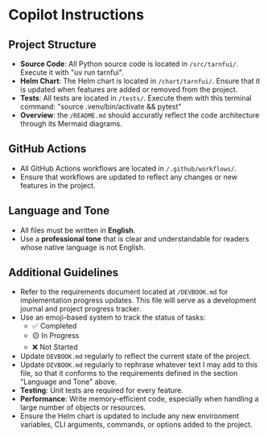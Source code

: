# Copilot Instructions

## Project Structure

- **Source Code**: All Python source code is located in `/src/tarnfui/`. Execute it with
  "uv run tarnfui".
- **Helm Chart**: The Helm chart is located in `/chart/tarnfui/`. Ensure that it is
  updated when features are added or removed from the project.
- **Tests**: All tests are located in `/tests/`. Execute them with this terminal
  command: "source .venv/bin/activate && pytest"
- **Overview**: the `/README.md` should accuratly reflect the code architecture through
  its Mermaid diagrams.

## GitHub Actions

- All GitHub Actions workflows are located in `/.github/workflows/`.
- Ensure that workflows are updated to reflect any changes or new features in the project.

## Language and Tone

- All files must be written in **English**.
- Use a **professional tone** that is clear and understandable for readers whose native language is not English.

## Additional Guidelines

- Refer to the requirements document located at `/DEVBOOK.md` for implementation progress updates. This file will serve as a development journal and project progress tracker.
- Use an emoji-based system to track the status of tasks:
  - ✅ Completed
  - 🟡 In Progress
  - ❌ Not Started
- Update `DEVBOOK.md` regularly to reflect the current state of the project.
- Update `DEVBOOK.md` regularly to rephrase whatever text I may add to this file, so that it conforms to the requirements defined in the section "Language and Tone" above.
- **Testing**: Unit tests are required for every feature.
- **Performance**: Write memory-efficient code, especially when handling a large number of objects or resources.
- Ensure the Helm chart is updated to include any new environment variables, CLI arguments, commands, or options added to the project.

